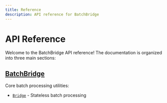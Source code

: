 ```yaml
---
title: Reference
description: API reference for BatchBridge
---
```


# API Reference

Welcome to the BatchBridge API reference! The documentation is organized into three main sections:

## [BatchBridge](index.md)

Core batch processing utilities:

- [`Bridge`](index.md#batch_bridge.Bridge) - Stateless batch processing
